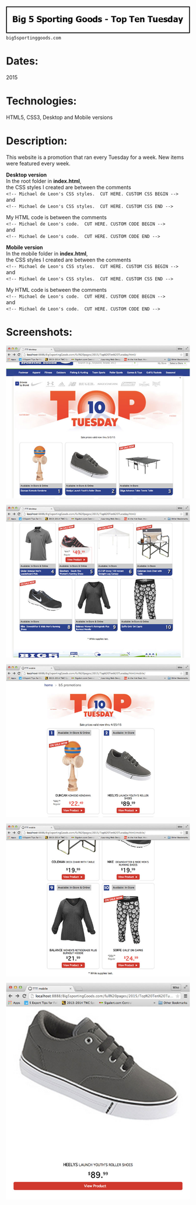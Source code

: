 ![Title](github/github_title_B5t3.gif)  
`big5sportinggoods.com`  

# Dates:  
2015  
# Technologies:  
HTML5, CSS3, Desktop and Mobile versions   
# Description:  
This website is a promotion that ran every Tuesday for a week.  New items were featured every week.  

**Desktop version**  
In the root folder in **index.html**,  
the CSS styles I created are between the comments  
`<!-- Michael de Leon's CSS styles.  CUT HERE. CUSTOM CSS BEGIN -->`  
and  
`<!-- Michael de Leon's CSS styles.  CUT HERE. CUSTOM CSS END -->`  

My HTML code is between the comments  
`<!-- Michael de Leon's code.  CUT HERE. CUSTOM CODE BEGIN -->`  
and  
`<!-- Michael de Leon's code.  CUT HERE. CUSTOM CODE END -->`

**Mobile version**  
In the mobile folder in **index.html**,  
the CSS styles I created are between the comments  
`<!-- Michael de Leon's CSS styles.  CUT HERE. CUSTOM CSS BEGIN -->`  
and  
`<!-- Michael de Leon's CSS styles.  CUT HERE. CUSTOM CSS END -->`  

My HTML code is between the comments  
`<!-- Michael de Leon's code.  CUT HERE. CUSTOM CODE BEGIN -->`  
and  
`<!-- Michael de Leon's code.  CUT HERE. CUSTOM CODE END -->`  
# Screenshots:
![Screenshot](github/github_screenshot_B5t3a.jpg)  

![Screenshot](github/github_screenshot_B5t3b.jpg)  

![Screenshot](github/github_screenshot_B5t3c.jpg)  

![Screenshot](github/github_screenshot_B5t3d.jpg)  

![Screenshot](github/github_screenshot_B5t3e.jpg)  
